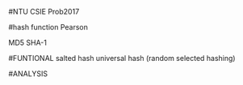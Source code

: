 #NTU CSIE Prob2017

#hash function
Pearson


MD5
SHA-1


#FUNTIONAL
salted hash
universal hash (random selected hashing)

#ANALYSIS


